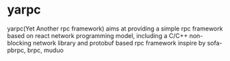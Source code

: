 # yarpc
yarpc(Yet Another rpc framework) aims at providing a simple rpc framework based on react network
programming model, including a C/C++ non-blocking network library and protobuf based rpc framework
inspire by sofa-pbrpc, brpc, muduo

